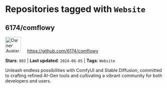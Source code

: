 # Repositories tagged with `Website`

## 6174/comflowy

<a href='https://github.com/6174/comflowy'><img src="https://avatars.githubusercontent.com/u/3872872?v=4" alt="Owner Avatar" width="50" height="50"></a> &nbsp; &nbsp; https://github.com/6174/comflowy

**Stars**: `803` | **Last updated**: `2024-06-05` | **Tags**: `Website`

Unleash endless possibilities with ComfyUI and Stable Diffusion, committed to crafting refined AI-Gen tools and cultivating a vibrant community for both developers and users. 

